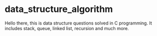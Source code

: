 # data_structure_algorithm
Hello there, this is data structure questions solved in C programming. It includes stack, queue, linked list, recursion and much more.
